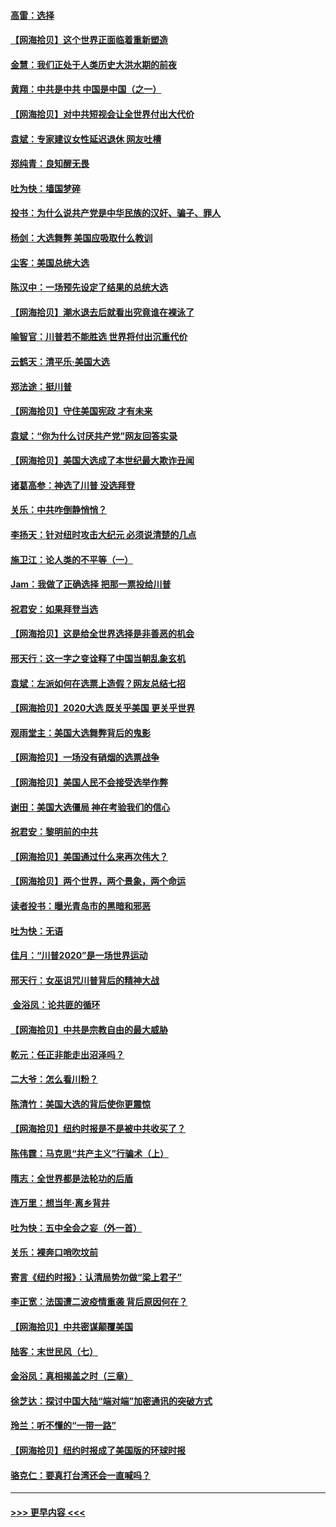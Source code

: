 #### [高雷：选择](../pages/nsc993/n12549087.md?t=11141951) 
#### [【网海拾贝】这个世界正面临着重新塑造](../pages/nsc993/n12548326.md?t=11141951) 
#### [金慧：我们正处于人类历史大洪水期的前夜](../pages/nsc993/n12547914.md?t=11141951) 
#### [黄翔：中共是中共 中国是中国（之一）](../pages/nsc993/n12547576.md?t=11141951) 
#### [【网海拾贝】对中共短视会让全世界付出大代价](../pages/nsc993/n12546043.md?t=11141951) 
#### [袁斌：专家建议女性延迟退休 网友吐槽](../pages/nsc993/n12545424.md?t=11141951) 
#### [郑纯青：良知醒无畏](../pages/nsc993/n12545394.md?t=11141951) 
#### [吐为快：墙国梦碎](../pages/nsc993/n12545309.md?t=11141951) 
#### [投书：为什么说共产党是中华民族的汉奸、骗子、罪人](../pages/nsc993/n12545089.md?t=11141951) 
#### [杨剑：大选舞弊 美国应吸取什么教训](../pages/nsc993/n12543937.md?t=11141951) 
#### [尘客：美国总统大选](../pages/nsc993/n12543828.md?t=11141951) 
#### [陈汉中：一场预先设定了结果的总统大选](../pages/nsc993/n12543564.md?t=11141951) 
#### [【网海拾贝】潮水退去后就看出究竟谁在裸泳了](../pages/nsc993/n12543321.md?t=11141951) 
#### [喻智官：川普若不能胜选 世界将付出沉重代价](../pages/nsc993/n12541352.md?t=11141951) 
#### [云鹤天：清平乐‧美国大选](../pages/nsc993/n12540916.md?t=11141951) 
#### [郑法途：挺川普](../pages/nsc993/n12540898.md?t=11141951) 
#### [【网海拾贝】守住美国宪政 才有未来](../pages/nsc993/n12540423.md?t=11141951) 
#### [袁斌：“你为什么讨厌共产党”网友回答实录](../pages/nsc993/n12540208.md?t=11141951) 
#### [【网海拾贝】美国大选成了本世纪最大欺诈丑闻](../pages/nsc993/n12538029.md?t=11141951) 
#### [诸葛高参：神选了川普 没选拜登](../pages/nsc993/n12537664.md?t=11141951) 
#### [关乐：中共咋倒静悄悄？](../pages/nsc993/n12537615.md?t=11141951) 
#### [李扬天：针对纽时攻击大纪元 必须说清楚的几点](../pages/nsc993/n12536001.md?t=11141951) 
#### [施卫江：论人类的不平等（一）](../pages/nsc993/n12535700.md?t=11141951) 
#### [Jam：我做了正确选择 把那一票投给川普](../pages/nsc993/n12535743.md?t=11141951) 
#### [祝君安：如果拜登当选](../pages/nsc993/n12535726.md?t=11141951) 
#### [【网海拾贝】这是给全世界选择是非善恶的机会](../pages/nsc993/n12535061.md?t=11141951) 
#### [邢天行：这一字之变诠释了中国当朝乱象玄机](../pages/nsc993/n12533446.md?t=11141951) 
#### [袁斌：左派如何在选票上造假？网友总结七招](../pages/nsc993/n12533180.md?t=11141951) 
#### [【网海拾贝】2020大选 既关乎美国 更关乎世界](../pages/nsc993/n12533161.md?t=11141951) 
#### [观雨堂主：美国大选舞弊背后的鬼影](../pages/nsc993/n12533153.md?t=11141951) 
#### [【网海拾贝】一场没有硝烟的选票战争](../pages/nsc993/n12531883.md?t=11141951) 
#### [【网海拾贝】美国人民不会接受选举作弊](../pages/nsc993/n12528850.md?t=11141951) 
#### [谢田：美国大选僵局 神在考验我们的信心](../pages/nsc993/n12527932.md?t=11141951) 
#### [祝君安：黎明前的中共](../pages/nsc993/n12524071.md?t=11141951) 
#### [【网海拾贝】美国通过什么来再次伟大？](../pages/nsc993/n12523844.md?t=11141951) 
#### [【网海拾贝】两个世界，两个景象，两个命运](../pages/nsc993/n12521419.md?t=11141951) 
#### [读者投书：曝光青岛市的黑暗和邪恶](../pages/nsc993/n12520988.md?t=11141951) 
#### [吐为快：无语](../pages/nsc993/n12518588.md?t=11141951) 
#### [佳月：“川普2020”是一场世界运动](../pages/nsc993/n12518581.md?t=11141951) 
#### [邢天行：女巫诅咒川普背后的精神大战](../pages/nsc993/n12517257.md?t=11141951) 
#### [ 金浴凤：论共匪的循环](../pages/nsc993/n12517133.md?t=11141951) 
#### [【网海拾贝】中共是宗教自由的最大威胁](../pages/nsc993/n12516879.md?t=11141951) 
#### [乾元：任正非能走出沼泽吗？](../pages/nsc993/n12515831.md?t=11141951) 
#### [二大爷：怎么看川粉？](../pages/nsc993/n12515820.md?t=11141951) 
#### [陈清竹：美国大选的背后使你更震惊](../pages/nsc993/n12515589.md?t=11141951) 
#### [【网海拾贝】纽约时报是不是被中共收买了？](../pages/nsc993/n12515122.md?t=11141951) 
#### [陈伟霆：马克思“共产主义”行骗术（上）](../pages/nsc993/n12510217.md?t=11141951) 
#### [隋志：全世界都是法轮功的后盾](../pages/nsc993/n12510636.md?t=11141951) 
#### [连万里：想当年‧离乡背井](../pages/nsc993/n12510623.md?t=11141951) 
#### [吐为快：五中全会之妄（外一首）](../pages/nsc993/n12510470.md?t=11141951) 
#### [关乐：裸奔口哨吹坟前](../pages/nsc993/n12510403.md?t=11141951) 
#### [寄言《纽约时报》：认清局势勿做“梁上君子”](../pages/nsc993/n12510042.md?t=11141951) 
#### [李正宽：法国遭二波疫情重袭 背后原因何在？](../pages/nsc993/n12509971.md?t=11141951) 
#### [【网海拾贝】中共密谋颠覆美国](../pages/nsc993/n12509816.md?t=11141951) 
#### [陆客：末世民风（七）](../pages/nsc993/n12507822.md?t=11141951) 
#### [金浴凤：真相揭盖之时（三章）](../pages/nsc993/n12507804.md?t=11141951) 
#### [徐芝达：探讨中国大陆“端对端”加密通讯的突破方式](../pages/nsc993/n12507682.md?t=11141951) 
#### [玲兰：听不懂的“一带一路”](../pages/nsc993/n12507669.md?t=11141951) 
#### [【网海拾贝】纽约时报成了美国版的环球时报](../pages/nsc993/n12507053.md?t=11141951) 
#### [骆克仁：要真打台湾还会一直喊吗？](../pages/nsc993/n12506843.md?t=11141951) 

----
#### [ >>> 更早内容 <<< ](../indexes/nsc993-earlier.md)
